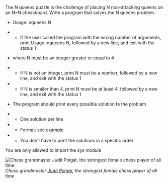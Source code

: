 The N queens puzzle is the challenge of placing N non-attacking queens on an N×N chessboard. Write a program that solves the N queens problem.

- Usage: nqueens N

- - If the user called the program with the wrong number of arguments, print Usage: nqueens N, followed by a new line, and exit with the status 1

- where N must be an integer greater or equal to 4

- - If N is not an integer, print N must be a number, followed by a new line, and exit with the status 1
- - If N is smaller than 4, print N must be at least 4, followed by a new line, and exit with the status 1

- The program should print every possible solution to the problem
- - One solution per line
- - Format: see example
- - You don’t have to print the solutions in a specific order

You are only allowed to import the sys module

![Chess grandmaster Judit Polgár, the strongest female chess player of all time](https://www.crestbook.com/files/Judit-photo1_602x433.jpg)
<em>Chess grandmaster <a href="https://en.wikipedia.org/wiki/Judit_Polg%C3%A1r" target="_blank">Judit Polgár</a>, the strongest female chess player of all time</em>